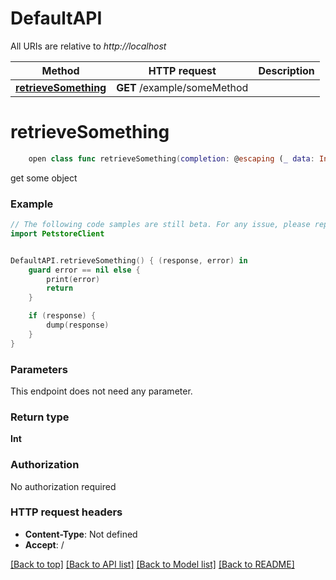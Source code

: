 # DefaultAPI

All URIs are relative to *http://localhost*

Method | HTTP request | Description
------------- | ------------- | -------------
[**retrieveSomething**](DefaultAPI.md#retrievesomething) | **GET** /example/someMethod | 


# **retrieveSomething**
```swift
    open class func retrieveSomething(completion: @escaping (_ data: Int?, _ error: Error?) -> Void)
```



get some object

### Example
```swift
// The following code samples are still beta. For any issue, please report via http://github.com/OpenAPITools/openapi-generator/issues/new
import PetstoreClient


DefaultAPI.retrieveSomething() { (response, error) in
    guard error == nil else {
        print(error)
        return
    }

    if (response) {
        dump(response)
    }
}
```

### Parameters
This endpoint does not need any parameter.

### Return type

**Int**

### Authorization

No authorization required

### HTTP request headers

 - **Content-Type**: Not defined
 - **Accept**: /

[[Back to top]](#) [[Back to API list]](../README.md#documentation-for-api-endpoints) [[Back to Model list]](../README.md#documentation-for-models) [[Back to README]](../README.md)

